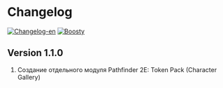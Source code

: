 # Changelog

[![Changelog-en](https://img.shields.io/badge/lang-en-red.svg)](https://github.com/Metofay/pf2e-token-pack-character-gallery/blob/master/Changelog-en.md)
[![Boosty](https://img.shields.io/badge/Boosty-Metofay?logo=boosty&color=%23FFFFFF)](https://boosty.to/metofay)

## Version 1.1.0
1. Создание отдельного модуля Pathfinder 2E: Token Pack (Character Gallery)